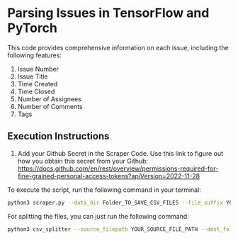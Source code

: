 # Parsing Issues in TensorFlow and PyTorch

This code provides comprehensive information on each issue, including the following features:

1. Issue Number
2. Issue Title
3. Time Created
4. Time Closed
5. Number of Assignees
6. Number of Comments
7. Tags

## Execution Instructions
1. Add your Github Secret in the Scraper Code. Use this link to figure out how you obtain this secret from your Github: https://docs.github.com/en/rest/overview/permissions-required-for-fine-grained-personal-access-tokens?apiVersion=2022-11-28

To execute the script, run the following command in your terminal:

```bash
python3 scraper.py --data_dir Folder_TO_SAVE_CSV_FILES --file_suffix YOUR_SUFFIX_FILE_FOR_BOTH --state TYPE_OF_ISSUE_YOU_WANT_TO_SCRAPE

```

For splitting the files, you can just run the following command: 

```bash
python3 csv_splitter --source_filepath YOUR_SOURCE_FILE_PATH --dest_folder YOUR_DESTINATION_FOLDER --filename_prefix your_prefix_file --row_limit MAX_NUMBER_OF_ROWS_FOR_EACH_FILE

